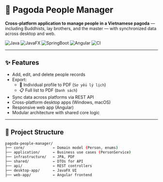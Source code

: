 # 🙏 Pagoda People Manager

**Cross-platform application to manage people in a Vietnamese pagoda** — including Buddhists, lay brothers, and the master — with synchronized data across desktop and web.

![Java](https://img.shields.io/badge/Core-Java-blue?logo=java)
![JavaFX](https://img.shields.io/badge/Desktop-JavaFX-green?logo=openjfx)
![SpringBoot](https://img.shields.io/badge/Backend-SpringBoot-brightgreen?logo=springboot)
![Angular](https://img.shields.io/badge/Web-Angular-red?logo=angular)
![CI](https://github.com/khoaowen/pagoda-people-manager/actions/workflows/ci.yml/badge.svg)


---

## ✨ Features

- Add, edit, and delete people records
- Export:
  - 📄 Individual profile to PDF (`Sơ yếu lý lịch`)
  - 📋 Full list to PDF (`Danh sách`)
- Sync data across platforms via REST API
- Cross-platform desktop apps (Windows, macOS)
- Responsive web app (Angular)
- Modular architecture with shared core logic

---

## 🧱 Project Structure

```bash
pagoda-people-manager/
├── core/             ← Domain model (Person, enums)
├── application/      ← Business use cases (PersonService)
├── infrastructure/   ← JPA, PDF
├── shared/           ← DTOs for API
├── api/              ← REST controllers
├── desktop-app/      ← JavaFX UI
├── web-app/          ← Angular frontend
